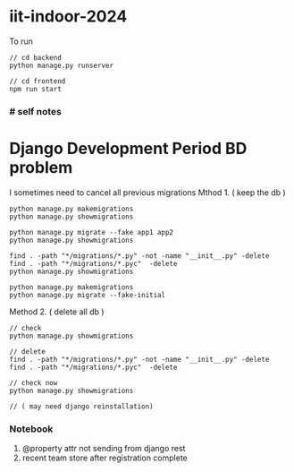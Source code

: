 # iit-indoor-2024

To run
```
// cd backend
python manage.py runserver

// cd frontend
npm run start

```
### # self notes

# Django Development Period BD problem
I sometimes need to cancel all previous migrations
Mthod 1. ( keep the db )
```
python manage.py makemigrations
python manage.py showmigrations

python manage.py migrate --fake app1 app2
python manage.py showmigrations

find . -path "*/migrations/*.py" -not -name "__init__.py" -delete
find . -path "*/migrations/*.pyc"  -delete
python manage.py showmigrations

python manage.py makemigrations
python manage.py migrate --fake-initial

```
Method 2. ( delete all db )
```
// check
python manage.py showmigrations

// delete
find . -path "*/migrations/*.py" -not -name "__init__.py" -delete
find . -path "*/migrations/*.pyc"  -delete

// check now
python manage.py showmigrations

// ( may need django reinstallation)
```

### Notebook
1. @property attr not sending from django rest
2. recent team store after registration complete